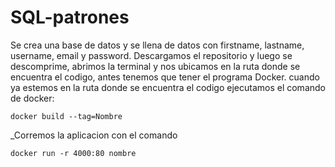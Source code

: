 # SQL-patrones

Se crea una base de datos y se llena de datos con firstname, lastname, username, email y password.
Descargamos el repositorio y luego se descomprime, abrimos la terminal y nos ubicamos en la ruta donde se encuentra el codigo, antes tenemos que tener el programa Docker. cuando ya estemos en la ruta
donde se encuentra el codigo ejecutamos el comando de docker: 
```
docker build --tag=Nombre
```
_Corremos la aplicacion con el comando 

```
docker run -r 4000:80 nombre
```
